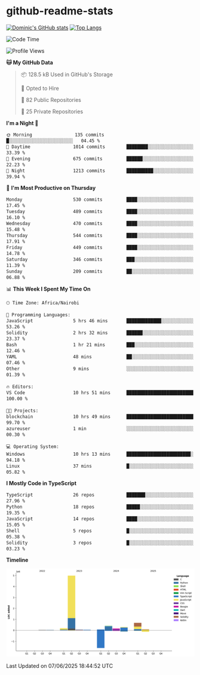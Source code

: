 # github-readme-stats
[![Dominic's GitHub stats](https://github-readme-stats.vercel.app/api?username=Domengo&show_icons=true)](https://github.com/anuraghazra/github-readme-stats)
[![Top Langs](https://github-readme-stats.vercel.app/api/top-langs/?username=Domengo&show_icons=true)](https://github.com/Domengo/github-readme-stats)

<!--START_SECTION:waka-->
![Code Time](http://img.shields.io/badge/Code%20Time-1%2C116%20hrs%2034%20mins-blue)

![Profile Views](http://img.shields.io/badge/Profile%20Views-0-blue)

**🐱 My GitHub Data** 

> 📦 128.5 kB Used in GitHub's Storage 
 > 
> 💼 Opted to Hire
 > 
> 📜 82 Public Repositories 
 > 
> 🔑 25 Private Repositories 
 > 
**I'm a Night 🦉** 

```text
🌞 Morning                135 commits         █░░░░░░░░░░░░░░░░░░░░░░░░   04.45 % 
🌆 Daytime                1014 commits        ████████░░░░░░░░░░░░░░░░░   33.39 % 
🌃 Evening                675 commits         ██████░░░░░░░░░░░░░░░░░░░   22.23 % 
🌙 Night                  1213 commits        ██████████░░░░░░░░░░░░░░░   39.94 % 
```
📅 **I'm Most Productive on Thursday** 

```text
Monday                   530 commits         ████░░░░░░░░░░░░░░░░░░░░░   17.45 % 
Tuesday                  489 commits         ████░░░░░░░░░░░░░░░░░░░░░   16.10 % 
Wednesday                470 commits         ████░░░░░░░░░░░░░░░░░░░░░   15.48 % 
Thursday                 544 commits         ████░░░░░░░░░░░░░░░░░░░░░   17.91 % 
Friday                   449 commits         ████░░░░░░░░░░░░░░░░░░░░░   14.78 % 
Saturday                 346 commits         ███░░░░░░░░░░░░░░░░░░░░░░   11.39 % 
Sunday                   209 commits         ██░░░░░░░░░░░░░░░░░░░░░░░   06.88 % 
```


📊 **This Week I Spent My Time On** 

```text
🕑︎ Time Zone: Africa/Nairobi

💬 Programming Languages: 
JavaScript               5 hrs 46 mins       █████████████░░░░░░░░░░░░   53.26 % 
Solidity                 2 hrs 32 mins       ██████░░░░░░░░░░░░░░░░░░░   23.37 % 
Bash                     1 hr 21 mins        ███░░░░░░░░░░░░░░░░░░░░░░   12.46 % 
YAML                     48 mins             ██░░░░░░░░░░░░░░░░░░░░░░░   07.46 % 
Other                    9 mins              ░░░░░░░░░░░░░░░░░░░░░░░░░   01.39 % 

🔥 Editors: 
VS Code                  10 hrs 51 mins      █████████████████████████   100.00 % 

🐱‍💻 Projects: 
blockchain               10 hrs 49 mins      █████████████████████████   99.70 % 
azureuser                1 min               ░░░░░░░░░░░░░░░░░░░░░░░░░   00.30 % 

💻 Operating System: 
Windows                  10 hrs 13 mins      ████████████████████████░   94.18 % 
Linux                    37 mins             █░░░░░░░░░░░░░░░░░░░░░░░░   05.82 % 
```

**I Mostly Code in TypeScript** 

```text
TypeScript               26 repos            ███████░░░░░░░░░░░░░░░░░░   27.96 % 
Python                   18 repos            █████░░░░░░░░░░░░░░░░░░░░   19.35 % 
JavaScript               14 repos            ████░░░░░░░░░░░░░░░░░░░░░   15.05 % 
Shell                    5 repos             █░░░░░░░░░░░░░░░░░░░░░░░░   05.38 % 
Solidity                 3 repos             █░░░░░░░░░░░░░░░░░░░░░░░░   03.23 % 
```



**Timeline**

![Lines of Code chart](https://raw.githubusercontent.com/Domengo/Domengo/main/assets/bar_graph.png)


 Last Updated on 07/06/2025 18:44:52 UTC
<!--END_SECTION:waka-->



